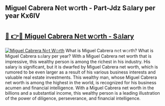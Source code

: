 ## Miguel Cabrera N𝚎t w𝚘rth - Part-Jdz S𝚊lary per year Kx6IV

# <h2><a href="http://gc3is4.nevu.top/?p=Miguel+Cabrera">🔗 👉🔴 Miguel Cabrera N𝚎t w𝚘rth - S𝚊lary</a></h2>

[![Miguel Cabrera N𝚎t W𝚘rth](https://i.imgur.com/Oavwk0R.jpeg)](http://gc3is4.nevu.top/?p=Miguel+Cabrera)
What is Miguel Cabrera n𝚎t w𝚘rth? What is Miguel Cabrera s𝚊lary per year?
With a Miguel Cabrera net worth that is impressive, this wealthy person is among the richest in his industry. His salary is significant, but it is dwarfed by Miguel Cabrera net worth, which is rumored to be even larger as a result of his various business interests and valuable real estate investments. This wealthy man, whose Miguel Cabrera net worth is among the highest in the world, is recognized for his business acumen and financial intelligence. With a Miguel Cabrera net worth in the billions and a substantial income, this wealthy person is a leading illustration of the power of diligence, perseverance, and financial intelligence.

